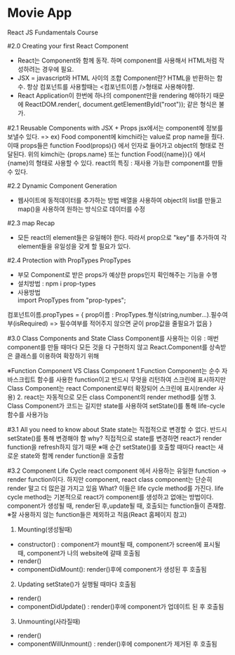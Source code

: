 # Movie App

React JS Fundamentals Course

#2.0 Creating your first React Component
- React는 Component와 함께 동작. 하며 component를 사용해서 HTML처럼 작성하려는 경우에 필요.
- JSX = javascript와 HTML 사이의 조합
 Component란? HTML을 반환하는 함수. 항상 컴포넌트를 사용할때는 <컴포넌트이름 />형태로 사용해야함. 
- React Application이 한번에 하나의 component만을 rendering 해야하기 때문에 
ReactDOM.render(<APP /><Potato />, document.getElementById("root")); 같은 형식은 불가.

#2.1 Reusable Components with JSX + Props
jsx에서는 component에 정보를 보낼수 있다.
=> ex)<Food name="kimchi" />  Food component에 kimchi라는 value로 prop name을 줬다.
이때 props들은 function Food(props){} 에서 인자로 들어가고 object의 형태로 전달된다. 
위의 kimchi는 {props.name} 또는 function Food({name}){} 에서 {name}의 형태로 사용할 수 있다. 
react의 특징 : 재사용 가능한 component를 만들 수 있다.

#2.2 Dynamic Component Generation
- 웹사이트에 동적데이터를 추가하는 방법
배열을 사용하여 object의 list를 만들고 map()을 사용하여 원하는 방식으로 데이터를 수정

#2.3 map Recap
- 모든 react의 element들은 유일해야 한다. 따라서 prop으로 "key"를 추가하여 각 element들을 유일성을 갖게 할 필요가 있다.

#2.4 Protection with PropTypes
PropTypes
- 부모 Component로 받은 props가 예상한 props인지 확인해주는 기능을 수행
- 설치방법 : npm i prop-types  
- 사용방법  
import PropTypes from "prop-types";

컴포넌트이름.propTypes = {
  prop이름 : PropTypes.형식(string,number...).필수여부(isRequired) => 필수여부를 적어주지 않으면 굳이 prop값을 줄필요가 없음
}

#3.0 Class Components and State
Class Component를 사용하는 이유 : 매번 component를 만들 때마다 모든 것을 다 구현하지 않고 React.Component를
상속받은 클래스를 이용하여 확장하기 위해

※Function Component VS Class Component
1.Function Component는 순수 자바스크립트 함수를 사용한 function이고 반드시 무엇을 리턴하여 스크린에 표시하지만
Class Component는 react Component로부터 확장되어 스크린에 표시(render 사용)
2. react는 자동적으로 모든 class Component의 render method를 실행
3. Class Component가 코드는 길지만 state를 사용하여 setState()를 통해 life-cycle함수를 사용가능

#3.1 All you need to know about State
state는 직접적으로 변경할 수 없다. 반드시 setState()를 통해 변경해야 함 
why? 직접적으로 state를 변경하면 react가 render function을 refresh하지 않기 때문
※매 순간 setState()를 호출할 때마다 react는 새로운 state와 함께 render function을 호출함

#3.2 Component Life Cycle
react component 에서 사용하는 유일한 function -> render function이다. 
하지만 component, react class component는 단순히 render 말고 더 많은걸 가지고 있음
What? 이들은 life cycle method를 가진다. life cycle method는 기본적으로 react가 component를 생성하고 없애는 방법이다.
component가 생성될 때, render된 후,update될 때, 호출되는 function들이 존재함.
※잘 사용하지 않는 function들은 제외하고 적음(React 홈페이지 참고)
1. Mounting(생성될때)
- constructor() : component가 mount될 때, component가 screen에 표시될 때, component가 나의 website에 갈때 호출됨
- render() 
- componentDidMount(): render()후에 component가 생성된 후 호출됨

2. Updating
setState()가 실행될 때마다 호출됨
- render()
- componentDidUpdate() : render()후에 component가 업데이트 된 후 호출됨 

3. Unmounting(사라질때)
- render()
- componentWillUnmount() : render()후에 component가 제거된 후 호출됨
